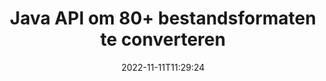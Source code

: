 ---
############################# Static ############################
layout: "product"
date: 2022-11-11T11:29:24
draft: false

product: "Conversion"
product_tag: "conversion"
platform: Java
platform_tag: java

############################# Head ############################
head_title: "Java Documentconversie-API | Converteer PDF Word Excel PPTX HTML-afbeeldingen"
head_description: "Java Documentconversie-API. Converteer PDF Word DOC DOCX, Excel Spreadsheets PPT PPTX, HTML, PSD, MPT MPP, E-mail MSG EMLX, AutoCAD & afbeeldingsbestandsformaten."

############################# Header ############################
title: "Java API om 80+ bestandsformaten te converteren"
description: "Eenvoudige API om document- en beeldconversiefunctionaliteit te integreren in Java-applicaties zonder externe software te installeren."
button:
    enable: true
    icon: "fas fa-arrow-down"
    label: "Download gratis proefversie"
    link: "https://downloads.groupdocs.com/conversion/java"

############################# SubMenu ############################
submenu:
    enable: true
    
    left:
        img_alt: "GroupDocs.Conversion for Java"
        image: "https://www.groupdocs.cloud/templates/groupdocs/images/product-logos/groupdocs-conversion-java.png"
        product: "GroupDocs.Conversion"
        platform: "Java"

    middle:
        button:
            # button loop
            - link: "#overview"
              text: "Overzicht"

            # button loop
            - link: "#features"
              text: "Functies"

            # button loop
            - link: "#support"
              text: "Steun"

            # button loop
            - link: "https://products.groupdocs.app/conversion"
              text: "Live demonstratie"

            # button loop
            - link: "https://purchase.groupdocs.com/pricing/conversion/java"
              text: "Prijzen"

    right:
        link_download: "https://downloads.groupdocs.com/conversion"
        link_learn: "https://docs.groupdocs.com/conversion/java/"
        link_buy: "https://purchase.groupdocs.com"

############################# Overview ############################
overview:
    enable: true
    content: |
      GroupDocs.Conversion for Java combineert een krachtige set documentconversie-API's om afbeeldingen en documentindelingen in uw Java-toepassingen weer te geven zonder dat u extra software hoeft te installeren. Het rastert de documenten van nature en converteert ze naar SVG+HTML+CSS om de kwaliteit van het bekijken van documenten te verbeteren en tegelijkertijd een echte tekst, high-fidelity-uitvoer te leveren. Met behulp van de documentrendering-API - bekijk snel PDF, HTML, XML, Microsoft Office Word, Excel-werkbladen, PowerPoint-presentaties, Outlook-e-mails, Visio-diagrammen, Project, metabestanden, afbeeldingen en verschillende andere bestandsindelingen met gemak en minder programmeerrisico's. Het kan ook met een wachtwoord beveiligde bestanden weergeven en het mogelijk maken om na de weergave een documentweergave als HTML-, afbeeldings- of PDF-vorm te krijgen. Onze bestandsconversiebibliotheek is behoorlijk aanpasbaar, omdat u het hele document kunt weergeven of het gedeeltelijk kunt weergeven om het proces te versnellen. Via GroupDocs.Conversion voor Java API kunt u pagina's, specifieke celbereiken in een spreadsheet bekijken of zelfs een afzonderlijke documentlaag weergeven in formaten, zoals PDF en CAD.

      Met de GroupDocs.Conversion for Java API kunt u documenten weergeven met/zonder annotaties of opmerkingen voor ondersteunde bestandsindelingen. Het stelt u ook in staat om aangepaste lettertypemappen toe te voegen en basisdocumentinformatie te extraheren, zoals FileType, Extension, Name, PageCount, enz.
    tabs:
      enable: true
      
      ## TAB ONE ##
      tab_one:
        description: |
          Hieronder volgt een overzicht van GroupDocs.Conversion for Java:
        
        right:
          enable: true
          icon: "fab fa-html5"
          title: "Overzicht"
          content: |
            * Automatisch bestandstype detecteren
            * Documenten converteren
            * Presentaties converteren
            * Spreadsheets converteren
            * Rasterafbeeldingen converteren
            * PDF-documenten converteren
            * Andere formaten converteren
            * Watermerk toepassen
            * Specificeer bestandswachtwoord
            * Conversie aanpassen

      ## TAB TWO ##
      tab_two:
        description: |
          GroupDocs.Conversion for Java ondersteunt conversie tussen alle populaire en veelgebruikte [documentbestandsindelingen](https://docs.groupdocs.com/conversion/net/supported-document-formats/).

        left:
          enable: true
          table:
            # table loop
            - title: "Converteren van:"
              content: |
                * **Documenten**: DOC, DOCX, DOCM, DOT, DOTX, DOTM, RTF, TXT, ODT, OTT
                * **Spreadsheets**: XLS, XLSX, XLSM, XLSB, CSV, XLS2003, ODS, TSV, XLT, XLTX, XLTM, XLAM, FODS, SXC
                * **Presentaties**: PPT, PPTX, PPS, PPSX, ODP, POT, POTX, POTM, PPTM, PPSM, FODP
                * **Afbeeldingen**: TIF, TIFF, JPG, JPEG, PNG, GIF, BMP, ICO, DIB, JPC, JPEG-LS, JPEG2000
                * **Draagbaar**: PDF, XPS, OXPS, EPUB
                * **HTML**: HTM, HTML, MHTML
                * **Metabestanden**: EMZ, WMZ
                * **PhotoShop**: PSD
                * **Project**: MPP, MPT, MPX
                * **Outlook**: PST, OST
                * **E-mail**: MSG, EML, EMLX
                * **Diagrammen**: VSD, VSDX, VSDM, VSS, VSSM, VST, VSTM, VSX, VTX, VDW, VDX, SVG, SVGZ
                * **AutoCAD**: DXF, DWG, DWF, STL, IFC, DWT
                * **PostScript**: EPS, PS, PSL, CGM
                * **CorelDRAW**: CDR, CMX
                * **Overig**: VCF, PLT, LGS, OTG, MD, AI, LOG

        right:
          enable: true
          table:
            # table loop
            - title: "Omzetten naar:"
              content: |
                * **Documenten**: DOC, DOCX, DOCM, DOT, DOTX, DOTM, RTF, TXT, ODT, OTT
                * **Spreadsheets**: XLS, XLSX, XLSM, XLSB, CSV, XLS2003, TSV, XLTX, ODS, XLAM, FODS, DIF, SXC
                * **Presentaties**: PPT, PPTX, PPS, PPSX, ODP, POTX, POTM, PPTM, PPSM, FODP
                * **Afbeeldingen**: TIF, TIFF, JPG, JPEG, PNG, GIF, BMP, ICO, JPEG2000
                * **Metabestanden**: EMF, WMF, EMZ, WMZ
                * **Diagrammen**: SVGZ
                * **Draagbaar**: PDF, XPS
                * **HTML**: HTM, HTML, MHTML
                * **Overig**: MD

      ## TAB THREE ##
      tab_three:
        description: |
          GroupDocs.Conversion for Java ondersteunt de volgende besturingssystemen, frameworks en pakketbeheerders:
      
        left:
          enable: true
          table:
            # table loop
            - icon: "fab fa-windows"
              title: "Besturingssystemen"
              content: |
                Windows Desktop, Windows Server, Linux, MacOS

            # table loop
            - icon: "fas fa-code"
              title: "Ondersteunde kaders"
              content: |
                Java runtime: J2SE 6.0 and above

        right:
          enable: true
          table:
            # table loop
            - icon: "fas fa-box"
              title: "Pakket manager"
              content: |
                Maven

            # table loop
            - icon: "fas fa-tools"
              title: "Pakket manager"
              content: |
                NetBeans, Intellij IDEA, Eclipse, etc.

############################# Features ############################
features:
    enable: true
    title: "GroupDocs.Conversion for Java Functies"

    feature:
      # feature loop
      - icon: "fas fa-copy"
        content: "Eenvoudige integratie en licenties op maat"

      # feature loop
      - icon: "fas fa-eye"
        content: "Standaard zoomoptie instellen bij het converteren naar woorden, dia's of cellen"

      # feature loop
      - icon: "fas fa-bolt"
        content: "Converteer naar/van alle populaire rasterafbeeldingsindelingen en wijs afbeelding DPI, hoogte en breedte toe"
      
      # feature loop
      - icon: "fas fa-file-powerpoint"
        content: "PDF en afbeelding converteren naar grijswaarden en PDF-document voor het web lineariseren"

      # feature loop
      - icon: "fas fa-code"
        content: "Specificeer bladwijzerniveau, kopniveau en uitgebreid niveau in Word naar PDF/XPS-conversie"

      # feature loop
      - icon: "fas fa-cloud"
        content: "Configureer en plaats watermerk in geconverteerd document als achtergrond om achter tekst weer te geven"

      # feature loop
      - icon: "fas fa-remove-format"
        content: "E-mailheader renderen tijdens conversie van e-mail"

      # feature loop
      - icon: "fas fa-comment-slash"
        content: "Stel aangepaste lettertypemappen in en laad/vervang lettertype expliciet tijdens documentconversie"

      # feature loop
      - icon: "fas fa-location-arrow"
        content: "Standaardlettertype instellen om ontbrekende lettertypen te vervangen voor conversie van documenten, dia's en spreadsheets"

      # feature loop
      - icon: "fas fa-border-all"
        content: ""

      # feature loop
      - icon: "fas fa-wrench"
        content: "Converteer spreadsheet met rasterlijnen en verwijder opmerkingen van dia's tijdens conversie"

      # feature loop
      - icon: "fas fa-columns"
        content: "Converteer specifieke documentpagina's als PDF-formaat en converteer specifiek celbereik in spreadsheets"

      # feature loop
      - icon: "fas fa-file-word"
        content: "Verborgen bladen weergeven en lege rijen en kolommen overslaan tijdens het converteren van spreadsheets"

      # feature loop
      - icon: "fas fa-envelope"
        content: "Tel het totale aantal pagina's van een document en stel het wachtwoord in op onbeveiligd document tijdens conversie"

      # feature loop
      - icon: "fas fa-print"
        content: "Optie om annotaties en ingesloten bestanden uit PDF te verwijderen"

      # feature loop
      - icon: "fas fa-file-archive"
        content: "HTML 5 compatibele markeringen maken bij het converteren naar HTML"

      # feature loop
      - icon: "fas fa-lock"
        content: "Automatisch brontype detecteren en alle mogelijke conversies retourneren bij het converteren van stream"

      # feature loop
      - icon: "fas fa-file-code"
        content: "Mogelijkheid om elke pagina in een aparte stream terug te sturen tijdens het converteren naar PDF of HTML"
      
      # feature loop
      - icon: "fas fa-fill-drip"
        content: "Toon/verberg markeringen, opmerkingen en volg wijzigingen tijdens het converteren vanuit Word"

      # feature loop
      - icon: "fas fa-file-excel"
        content: "DOCX naar Tiff G3-conversie met schaduwoptie"

      # feature loop
      - icon: "fas fa-heading"
        content: "Converteer specifieke lay-outs bij het converteren van een CAD-document"

      # feature loop
      - icon: "fas fa-project-diagram"
        content: "Automatische naamgeving bij het opslaan van een geconverteerd document naar een bestand"

      # feature loop
      - icon: "fas fa-cube"
        content: "Metered Licensing Ondersteund om te worden gefactureerd op basis van het gebruik van de API"

      # feature loop
      - icon: "fab fa-uncharted"
        content: "Diagrammen converteren naar bestandsindelingen voor tekstverwerking"
      
      # feature loop
      - icon: "fab fa-uncharted"
        content: "Paginanummers toevoegen tijdens het converteren van HTML naar tekstverwerkingsdocument"

      # feature loop
      - icon: "fab fa-uncharted"
        content: "Converteer XML-documenten naar elk formaat zonder transformatie"

      # feature loop
      - icon: "fab fa-uncharted"
        content: "Volg de voortgang van de bestandsconversie (start, einde) rechtstreeks vanuit de clienttoepassing"

    more_feature:
      # more_feature_loop
      - title: "Eenvoudige conversie van documentindelingen met Java"
        content: |
          U kunt bestandsindelingen van een groot aantal documenttypen converteren met behulp van de GroupDocs.Conversion for Java API. Hier krijgt u een paar regels code te zien om een ​​eenvoudige documentconversie met Java uit te voeren.  
            
          {features.more_feature.step1} 
          {features.more_feature.step2} 
          {features.more_feature.step3} 
            
          ```java    
           // Laad bronbestand DOCX voor conversie
          Converter converter = new Converter("input.docx");
          // Bereid conversie-opties voor voor doelformaat PDF
          ConvertOptions convertOptions = new FileType().fromExtension("pdf").getConvertOptions();
          // Converteren naar PDF formaat
          converter.convert("output.pdf", convertOptions);
          ```
            
      # more_feature_loop
      - title: "Document lezen van URL of pad voor conversie"
        content: "Met behulp van de GroupDocs.Conversion for Java API kunt u het invoerdocument lezen van zowel een bestandspad als een URL. Terwijl u het uitvoerdocument als een bestand kunt opslaan of de uitvoer rechtstreeks naar een stream kunt verzenden."

      # more_feature_loop
      - title: "Uitgebreide technische ondersteuning"
        content: |
          GroupDocs.Conversion for Java is een eenvoudige en to-the-point API die u vrij eenvoudig kunt integreren in uw op Java gebaseerde applicaties. Om u echter in een mum van tijd aan de slag te helpen, bieden we ook eenvoudig te volgen codevoorbeelden en uitgebreide API-documentatie.  
            
          * PdfA_1A
          * PdfA_1B
          * PdfA_2A
          * PdfA_3A
          * PdfA_2B
          * PdfA_2U
          * PdfA_3B
          * PdfA_3U
          * v1_3
          * v1_4
          * v1_5
          * v1_6
          * v1_7
          * PdfX_1A
          * PdfX3

############################# Support ############################
support:
    enable: true

############################# Solutions ############################
solutions:
    enable: true
    title: "GroupDocs.Conversion biedt documentconversie-API's voor andere populaire ontwikkelomgevingen"

    solution:
        # solution loop
        - img_alt: "GroupDocs.Conversion voor .NET"
          image: "https://www.groupdocs.cloud/templates/groupdocs/images/product-logos/groupdocs-conversion-net.png"
          product: "GroupDocs.Conversion"
          platform: ".NETTO"
          link: "/conversie/netto/"

############################# Back to top ###############################
back_to_top:
  enable: true
---